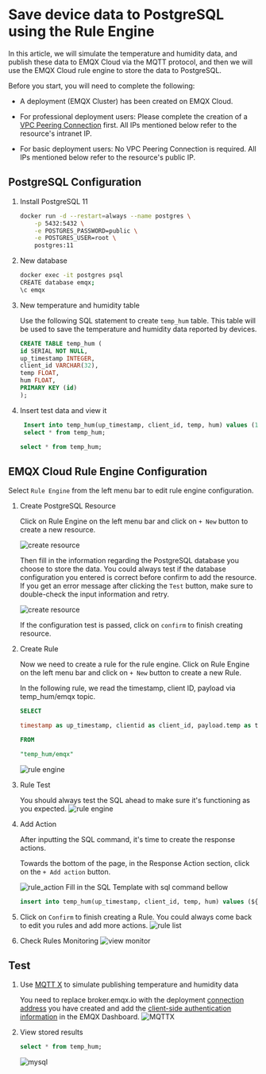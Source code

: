 # Save device data to PostgreSQL using the Rule Engine

In this article, we will simulate the temperature and humidity
data, and publish these data to EMQX Cloud via the MQTT protocol, and then we will use the EMQX Cloud
rule engine to store the data to PostgreSQL.

Before you start, you will need to complete the following:

* A deployment (EMQX Cluster) has been created on EMQX Cloud.

* For professional deployment users: Please complete the creation of a [VPC Peering Connection](../deployments/vpc_peering.md) first. All IPs mentioned below refer to the resource's intranet IP.

* For basic deployment users: No VPC Peering Connection is required. All IPs mentioned below refer to the resource's public IP.

## PostgreSQL Configuration

1. Install PostgreSQL 11
   ```bash
   docker run -d --restart=always --name postgres \
       -p 5432:5432 \
       -e POSTGRES_PASSWORD=public \
       -e POSTGRES_USER=root \
       postgres:11
   ```

2. New database
   ```bash
   docker exec -it postgres psql
   CREATE database emqx;
   \c emqx
   ```

3. New temperature and humidity table

   Use the following SQL statement to create `temp_hum` table. This table will be used to save the temperature and humidity data reported by devices.
    ```sql
    CREATE TABLE temp_hum (
    id SERIAL NOT NULL, 
    up_timestamp INTEGER, 
    client_id VARCHAR(32), 
    temp FLOAT, 
    hum FLOAT, 
    PRIMARY KEY (id)
    );
    ```

4. Insert test data and view it
    ```sql
     Insert into temp_hum(up_timestamp, client_id, temp, hum) values (1603963414,'client_1',19.1,55); 
     select * from temp_hum;
   ```
   
    ```sql
    select * from temp_hum;
    ```
## EMQX Cloud Rule Engine Configuration

Select `Rule Engine` from the left menu bar to edit rule engine configuration.

1. Create PostgreSQL Resource

   Click on Rule Engine on the left menu bar and
   click on `+ New` button to create a new resource.

   ![create resource](./_assets/psql1.png)

   Then fill in the information regarding the PostgreSQL database
   you choose to store the data. You could always test if the database configuration you entered is correct before confirm to add the resource. If you get an error message after
   clicking the `Test` button, make sure to double-check the input information
   and retry.

   ![create resource](./_assets/psql_resource.png)

   If the configuration test is passed, click on `confirm` to finish creating resource.

2. Create Rule

   Now we need to create a rule for the rule engine.
   Click on Rule Engine on the left menu bar and
   click on `+ New` button to create a new Rule.

   In the following rule, we read the timestamp,
   client ID, payload via temp_hum/emqx topic.

   ```sql
   SELECT 
   
   timestamp as up_timestamp, clientid as client_id, payload.temp as temp, payload.hum as hum  
   
   FROM  
   
   "temp_hum/emqx"  
   ```

   ![rule engine](./_assets/psql_rule1.png)

3. Rule Test

   You should always test the SQL ahead to make sure it's functioning
   as you expected.
   ![rule engine](./_assets/psql_test_rule.png)



4. Add Action

   After inputting the SQL command, it's time to create the response actions.

   Towards the bottom of the page, in the Response Action section,
   click on the `+ Add action` button.
   
   ![rule_action](./_assets/psql_action1.png)
    Fill in the SQL Template with sql command bellow
   ```sql
   insert into temp_hum(up_timestamp, client_id, temp, hum) values (${up_timestamp}, ${client_id}, ${temp}, ${hum})
   ```
   
5. Click on `Confirm` to finish creating a Rule. You could always come back to edit you rules and add more actions.
   ![rule list](./_assets/psql_create.png)


5. Check Rules Monitoring
   ![view monitor](./_assets/psql_monitor.png)


## Test

1. Use [MQTT X](https://mqttx.app/) to simulate publishing temperature and humidity data

   You need to replace broker.emqx.io with the deployment [connection address](../deployments/view_deployment.md) you have created and add the [client-side authentication information](../deployments/auth.md) in the EMQX Dashboard.
   ![MQTTX](./_assets/psql_connect.png)

2. View stored results
      ```sql
      select * from temp_hum;
      ```
   ![mysql](./_assets/psql_query_result.png)
